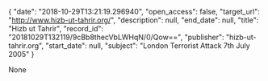 {
  "date": "2018-10-29T13:21:19.296940", 
  "open_access": false, 
  "target_url": "http://www.hizb-ut-tahrir.org/", 
  "description": null, 
  "end_date": null, 
  "title": "Hizb ut Tahrir", 
  "record_id": "20181029T132119/9cBb8thecVbLWHqN/0/Qow==", 
  "publisher": "hizb-ut-tahrir.org", 
  "start_date": null, 
  "subject": "London Terrorist Attack 7th July 2005"
}

None